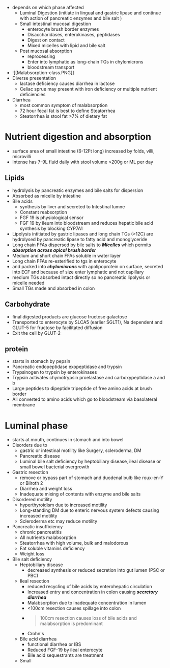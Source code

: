 - depends on which phase affected
    - Luminal Digestion (initiate in lingual and gastric lipase and continue with action of pancreatic enzymes and bile salt )
    - Small intestinal mucosal digestion
        - enterocyte brush border enzymes
        - Disaccharidases, enterokinases, peptidases
        - Digest on contact
        - Mixed micelles with lipid and bile salt 
    - Post mucosal absorption
        - reprocessing
        - Enter into lymphatic as long-chain TGs in chylomicrons
        - bloodstream transport
- ![[Malabsorption-class.PNG]]
- Diverse presentation
    - lactase deficiency causes diarrhea in lactose 
    - Celiac sprue may present with iron deficiency or multiple nutrient deficiencies
- Diarrhea
    - most common symptom of malabsorption
    - 72 hour fecal fat is best to define Steatorrhea
    - Steatorrhea is stool fat >7% of dietary fat 
# Nutrient digestion and absorption
- surface area of small intestine (6-12Ft long) increased by folds, villi, microvilli
- Intense has 7-9L fluid daily with stool volume <200g or ML per day 
## Lipids 
- hydrolysis by pancreatic enzymes and bile salts for dispersion
- Absorbed as micelle by intestine
- Bile acids 
    - synthesis by liver and secreted to Intestinal lumne 
    - Constant reabsorption
    - FGF 19 is physiological sensor 
    - FGF 19 by ileum into bloodstream and reduces hepatic bile acid synthesis by blocking CYP7A1 
- Lipolysis intitiated by gastric lipases and long chain TGs (>12C) are hydrolysed by pancreatic lipase to fatty acid and monoglyceride 
- Long chain FFAs dispersed by bile salts to ***Micelles*** which permits ***absorption across apical brush border*** 
- Medium and short chain FFAs soluble in water layer 
- Long chain FFAs re-esterified to tgs in enterocyte 
- and packed into ***chylomicrons*** with apolipoprotein on surface, secreted into ECF and because of size enter lymphatic and not capillary
- medium TGs absorbed intact directly so no pancreatic lipolysis or micelle needed 
- Small TGs made and absorbed in colon 
## Carbohydrate
- final digested products are glucose fructose galactose
- Transported to enterocyte by SLCA5 (earlier SGLT1), Na dependent and GLUT-5 for fructose by facilitated diffusion
- Exit the cell by GLUT-2
## protein
- starts in stomach by pepsin 
- Pancreatic endopeptidase exopeptidase and trypsin
- Trypsinogen to trypsin by enterokinases 
- Trypsin activates chymotrypsin proelastase and carboxypeptidase a and b 
- Large peptides to dipeptide tripeptide of free amino acids at brush border
- All converted to amino acids which go to bloodstream via basolateral membrane
# Luminal phase 
- starts at mouth, continues in stomach and into bowel 
- Disorders due to 
    - gastric or intestinal motility like Surgery, scleroderma, DM 
    - Pancreatic disease
    - Luminal bile salt deficiency by heptobiliary disease, ileal disease or small bowel bacterial overgrowth
- Gastric resection
    - remove or bypass part of stomach and duodenal bulb like roux-en-Y or Bilroth 2 
    - Diarrhea and weight loss
    - Inadequate mixing of contents with enzyme and bile salts 
- Disordered motility
    - hyperthyroidism due to increased motility
    - Long-standing DM due to enteric nervous system defects causing increased motility
    - Scleroderma etc may reduce motility
- Pancreatic insufficiency
    - chronic pancreatitis
    - All nutrients malabsorption
    - Steatorrhea with high volume, bulk and malodorous
    - Fat soluble vitamins deficiency
    - Weight loss 
- Bile salt deficiency
    - Heptobiliary disease
        - decreased synthesis or reduced secretion into gut lumen (PSC or PBC)
    - Ileal resection
        - reduced recycling of bile acids by enterohepatic circulation
        - Increased entry and concentration in colon causing ***secretory diarrhea***
        - Malabsorption due to inadequate concentration in lumen 
        - <100cm resection causes spillage into colon
        - >100cm resection causes loss of bile acids and malabsorption is predominant 
        - Crohn's
    - Bile acid diarrhea
        - functional diarrhea or IBS 
        - Reduced FGF-19 by ileal enterocyte
        - Bile acid sequestrants are treatment
    - Small 